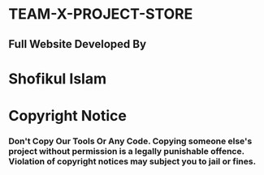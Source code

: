 # TEAM-X-PROJECT-STORE
<h2>Full Website Developed By</h2>
<h1>Shofikul Islam</h1>

<h1>Copyright Notice</h1>
<h3>Don't Copy Our Tools Or Any Code. Copying someone else's project without permission is a legally punishable offence. Violation of copyright notices may subject you to jail or fines.</h3>
